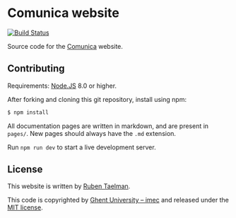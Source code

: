 # Comunica website
[![Build Status](https://github.com/comunica/website//workflows/Build%20and%20Deploy/badge.svg)](https://github.com/comunica/website/actions?query=workflow%3A%22Build+and+Deploy%22)

Source code for the [Comunica](https://comunica.dev/) website.

## Contributing

Requirements: [Node.JS](https://nodejs.org/en/) 8.0 or higher. 

After forking and cloning this git repository, install using npm:
```bash
$ npm install
```

All documentation pages are written in markdown, and are present in `pages/`.
New pages should always have the `.md` extension.

Run `npm run dev` to start a live development server.

## License
This website is written by [Ruben Taelman](https://www.rubensworks.net/).

This code is copyrighted by [Ghent University – imec](http://idlab.ugent.be/)
and released under the [MIT license](http://opensource.org/licenses/MIT).
